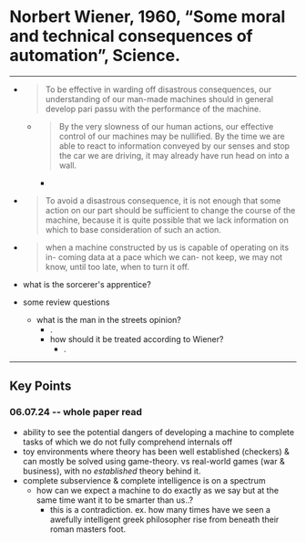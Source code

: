 # Norbert Wiener, 1960, “Some moral and technical consequences of automation”, Science.

--- 

*  >To be effective in warding off disastrous consequences, our understanding of our man-made machines should in general develop pari passu with the performance of the machine.   
    * >By the very  slowness of our human actions, our  effective control of our machines may  be nullified. By the time we are able  to react to information conveyed by  our senses and stop the car we are  driving, it may already have run head  on into a wall.
        * 

* >To avoid a disastrous consequence, it is  not enough that some action on our part should be sufficient to change the course of the machine, because it is quite possible that we lack information on which to base consideration of such  an action. 

* >when a machine constructed  by us is capable of operating on its in-  coming data at a pace which we can-  not keep, we may not know, until too  late, when to turn it off.

* what is the sorcerer's apprentice?


* some review questions
    * what is the man in the streets opinion?
        * .
        * how should it be treated according to Wiener?
            * .

---
## Key Points

### 06.07.24 -- whole paper read
* ability to see the potential dangers of developing a machine to complete tasks of which we do not fully comprehend internals off
* toy environments where theory has been well established (checkers) & can mostly be solved using game-theory. vs real-world games (war & business), with no *established* theory behind it.
* complete subservience & complete intelligence is on a spectrum
    * how can we expect a machine to do exactly as we say but at the same time want it to be smarter than us..?
        * this is a contradiction. ex. how many times have we seen a awefully intelligent greek philosopher rise from beneath their roman masters foot.
